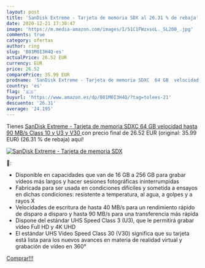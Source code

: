 ```yaml
---
layout: post
title: 'SanDisk Extreme - Tarjeta de memoria SDX al 26.31 % de rebaja'
date: 2020-12-21 17:30:47
image: 'https://m.media-amazon.com/images/I/51C1FWzxsoL._SL200_.jpg'
comments: true
category: ofertas
author: ring
slug: 'B01M0I3H4Q-es'
actualPrice: 26.52 EUR
currency: EUR
price: 26.52
comparePrice: 35.99 EUR
prodname: 'SanDisk Extreme - Tarjeta de memoria SDXC  64 GB  velocidad hasta 90 MB/s  Class 10 y U3 y V30 '
country: 'es'
flag: '🇪🇸'
buyurl: 'https://www.amazon.es/dp/B01M0I3H4Q/?tag=tolees-21'
descuento: '26.31'
average: '24.195'
---
```


Tienes [SanDisk Extreme - Tarjeta de memoria SDXC  64 GB  velocidad hasta 90 MB/s  Class 10 y U3 y V30 ](https://www.amazon.es/dp/B01M0I3H4Q/?tag=tolees-21) con precio final de  26.52 EUR (original: 35.99 EUR) (26.31 %  de rebaja) aqui!

[![SanDisk Extreme - Tarjeta de memoria SDX](https://m.media-amazon.com/images/I/51C1FWzxsoL._SL200_.jpg)](https://www.amazon.es/dp/B01M0I3H4Q/?tag=tolees-21)

🔎:

- Disponible en capacidades que van de 16 GB a 256 GB para grabar vídeos más largos y hacer sesiones fotográficas ininterrumpidas
- Fabricada para ser usada en condiciones difíciles y sometida a ensayos en dichas condiciones: resistente a temperatura, al agua, a golpes y a rayos X
- Velocidades de escritura de hasta 40 MB/s para un rendimiento rápido de disparo a disparo y hasta 90 MB/s para una transferencia más rápida
- Dispone del estándar UHS Speed Class 3 (U3), que le permitirá grabar vídeo Full HD y 4K UHD
- El estándar UHS Video Speed Class 30 (V30) significa que su tarjeta está lista para los nuevos avances en materia de realidad virtual y grabación de vídeo en 360°

[Comprar!!!](https://www.amazon.es/dp/B01M0I3H4Q/?tag=tolees-21)
